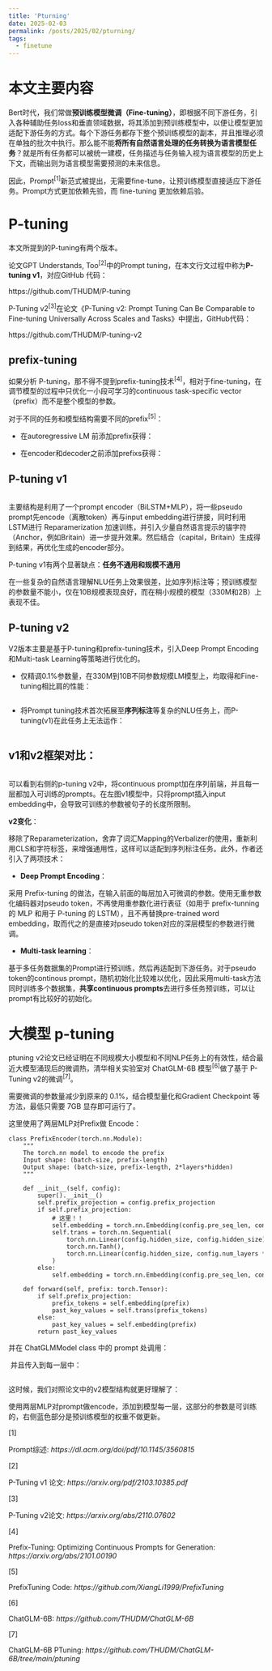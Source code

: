 ```yaml
---
title: 'Pturning'
date: 2025-02-03
permalink: /posts/2025/02/pturning/
tags:
  - finetune
---
```


本文主要内容
==============
Bert时代，我们常做<strong>预训练模型微调（Fine-tuning）</strong>，即根据不同下游任务，引入各种辅助任务loss和垂直领域数据，将其添加到预训练模型中，以便让模型更加适配下游任务的方式。每个下游任务都存下整个预训练模型的副本，并且推理必须在单独的批次中执行。那么能不能<strong>将所有自然语言处理的任务转换为语言模型任务</strong>？就是所有任务都可以被统一建模，任务描述与任务输入视为语言模型的历史上下文，而输出则为语言模型需要预测的未来信息。

<p data-tool="mdnice编辑器">因此，<span class="footnote-word">Prompt</span><sup class="footnote-ref">[1]</sup>新范式被提出，无需要fine-tune，让预训练模型直接适应下游任务。Prompt方式更加依赖先验，而 fine-tuning 更加依赖后验。</p>

P-tuning
==============
本文所提到的P-tuning有两个版本。

<p data-tool="mdnice编辑器">论文<span class="footnote-word">GPT Understands, Too</span><sup class="footnote-ref">[2]</sup>中的Prompt tuning，在本文行文过程中称为<strong>P-tuning v1</strong>，对应GitHub 代码：</p>
<p data-tool="mdnice编辑器">https://github.com/THUDM/P-tuning</p>
<p data-tool="mdnice编辑器"><span class="footnote-word">P-Tuning v2</span><sup class="footnote-ref">[3]</sup>在论文《P-Tuning v2: Prompt Tuning Can Be Comparable to Fine-tuning Universally Across Scales and Tasks》中提出，GitHub代码：</p>
<p data-tool="mdnice编辑器">https://github.com/THUDM/P-tuning-v2</p>
<h2 data-tool="mdnice编辑器"><span class="prefix"></span><span class="content">prefix-tuning</span><span class="suffix"></span></h2>
<p data-tool="mdnice编辑器">如果分析 P-tuning，那不得不提到<span class="footnote-word">prefix-tuning技术</span><sup class="footnote-ref">[4]</sup>，相对于fine-tuning，在调节模型的过程中只优化一小段可学习的continuous task-specific vector（prefix）而不是整个模型的参数。</p>
<p data-tool="mdnice编辑器">对于不同的任务和模型结构需要不同的<span class="footnote-word">prefix</span><sup class="footnote-ref">[5]</sup>：</p>
<ul data-tool="mdnice编辑器">
<li><section><p>在autoregressive LM 前添加prefix获得：
<img src="https://files.mdnice.com/user/38578/22daa5ee-e2ef-408d-b9fe-cba995585484.png" alt=""></p>
</section></li><li><section><p>在encoder和decoder之前添加prefixs获得：
<img src="https://files.mdnice.com/user/38578/f1d4a935-adbf-43d3-9268-219086c28162.png" alt=""></p>
</section></li></ul>
<h2 data-tool="mdnice编辑器"><span class="prefix"></span><span class="content">P-tuning v1</span><span class="suffix"></span></h2>
<figure data-tool="mdnice编辑器"><img src="https://files.mdnice.com/user/38578/ddde13e8-979c-43e7-9d7f-c4ad4f11f349.png" alt=""></figure>
<p data-tool="mdnice编辑器">主要结构是利用了一个prompt encoder（BiLSTM+MLP），将一些pseudo prompt先encode（离散token）再与input embedding进行拼接，同时利用LSTM进行 Reparamerization 加速训练，并引入少量自然语言提示的锚字符（Anchor，例如Britain）进一步提升效果。然后结合（capital，Britain）生成得到结果，再优化生成的encoder部分。</p>
<p data-tool="mdnice编辑器">P-tuning v1有两个显著缺点：<strong>任务不通用和规模不通用</strong></p>
<p data-tool="mdnice编辑器">在一些复杂的自然语言理解NLU任务上效果很差，比如序列标注等；预训练模型的参数量不能小，仅在10B规模表现良好，而在稍小规模的模型（330M和2B）上表现不佳。</p>
<h2 data-tool="mdnice编辑器"><span class="prefix"></span><span class="content">P-tuning v2</span><span class="suffix"></span></h2>
<p data-tool="mdnice编辑器">V2版本主要是基于P-tuning和prefix-tuning技术，引入Deep Prompt Encoding和Multi-task Learning等策略进行优化的。</p>
<ul data-tool="mdnice编辑器">
<li><section>仅精调0.1%参数量，在330M到10B不同参数规模LM模型上，均取得和Fine-tuning相比肩的性能：</section></li></ul>
<figure data-tool="mdnice编辑器"><img src="https://files.mdnice.com/user/38578/e4f53be4-8c23-4fbc-8117-cbd11cf85019.png" alt=""></figure>
<ul data-tool="mdnice编辑器">
<li><section>将Prompt tuning技术首次拓展至<strong>序列标注</strong>等复杂的NLU任务上，而P-tuning(v1)在此任务上无法运作：</section></li></ul>
<figure data-tool="mdnice编辑器"><img src="https://files.mdnice.com/user/38578/18975749-6bc8-456c-b4a4-39b064ca0eab.png" alt=""></figure>
<h2 data-tool="mdnice编辑器"><span class="prefix"></span><span class="content">v1和v2框架对比：</span><span class="suffix"></span></h2>
<figure data-tool="mdnice编辑器"><img src="https://files.mdnice.com/user/38578/1054004f-43b8-4a1f-b464-b42c4531fc5c.png" alt=""></figure>
<p data-tool="mdnice编辑器">可以看到右侧的p-tuning v2中，将continuous prompt加在序列前端，并且每一层都加入可训练的prompts。在左图v1模型中，只将prompt插入input embedding中，会导致可训练的参数被句子的长度所限制。</p>
<p data-tool="mdnice编辑器"><strong>v2变化</strong>：</p>
<p data-tool="mdnice编辑器">移除了Reparameterization，舍弃了词汇Mapping的Verbalizer的使用，重新利用CLS和字符标签，来增强通用性，这样可以适配到序列标注任务。此外，作者还引入了两项技术：</p>
<ul data-tool="mdnice编辑器">
<li><section><strong>Deep Prompt Encoding</strong>：</section></li></ul>
<p data-tool="mdnice编辑器">采用 Prefix-tuning 的做法，在输入前面的每层加入可微调的参数。使用无重参数化编码器对pseudo token，不再使用重参数化进行表征（如用于 prefix-tunning 的 MLP 和用于 P-tuning 的 LSTM），且不再替换pre-trained word embedding，取而代之的是直接对pseudo token对应的深层模型的参数进行微调。</p>
<ul data-tool="mdnice编辑器">
<li><section><strong>Multi-task learning</strong>：</section></li></ul>
<p data-tool="mdnice编辑器">基于多任务数据集的Prompt进行预训练，然后再适配到下游任务。对于pseudo token的continous prompt，随机初始化比较难以优化，因此采用multi-task方法同时训练多个数据集，<strong>共享continuous prompts</strong>去进行多任务预训练，可以让prompt有比较好的初始化。</p>
<h1 data-tool="mdnice编辑器"><span class="prefix"></span><span class="content">大模型 p-tuning</span><span class="suffix"></span></h1>
<p data-tool="mdnice编辑器">ptuning v2论文已经证明在不同规模大小模型和不同NLP任务上的有效性，结合最近大模型涌现后的微调热，清华相关实验室对 <span class="footnote-word">ChatGLM-6B 模型</span><sup class="footnote-ref">[6]</sup>做了基于 <span class="footnote-word">P-Tuning v2的微调</span><sup class="footnote-ref">[7]</sup>。</p>
<p data-tool="mdnice编辑器">需要微调的参数量减少到原来的 0.1%，结合模型量化和Gradient Checkpoint 等方法，最低只需要 7GB 显存即可运行了。</p>
<p data-tool="mdnice编辑器">这里使用了两层MLP对Prefix做 Encode：</p>
<pre class="custom" data-tool="mdnice编辑器"><code class="hljs"><span class="hljs-class"><span class="hljs-keyword">class</span>&nbsp;<span class="hljs-title">PrefixEncoder</span><span class="hljs-params">(torch.nn.Module)</span>:</span><br>&nbsp;&nbsp;&nbsp;&nbsp;<span class="hljs-string">"""<br>&nbsp;&nbsp;&nbsp;&nbsp;The&nbsp;torch.nn&nbsp;model&nbsp;to&nbsp;encode&nbsp;the&nbsp;prefix<br>&nbsp;&nbsp;&nbsp;&nbsp;Input&nbsp;shape:&nbsp;(batch-size,&nbsp;prefix-length)<br>&nbsp;&nbsp;&nbsp;&nbsp;Output&nbsp;shape:&nbsp;(batch-size,&nbsp;prefix-length,&nbsp;2*layers*hidden)<br>&nbsp;&nbsp;&nbsp;&nbsp;"""</span><br>&nbsp;&nbsp;&nbsp;&nbsp;<br>&nbsp;&nbsp;&nbsp;&nbsp;<span class="hljs-function"><span class="hljs-keyword">def</span>&nbsp;<span class="hljs-title">__init__</span><span class="hljs-params">(self,&nbsp;config)</span>:</span><br>&nbsp;&nbsp;&nbsp;&nbsp;&nbsp;&nbsp;&nbsp;&nbsp;super().__init__()<br>&nbsp;&nbsp;&nbsp;&nbsp;&nbsp;&nbsp;&nbsp;&nbsp;self.prefix_projection&nbsp;=&nbsp;config.prefix_projection<br>&nbsp;&nbsp;&nbsp;&nbsp;&nbsp;&nbsp;&nbsp;&nbsp;<span class="hljs-keyword">if</span>&nbsp;self.prefix_projection:<br>&nbsp;&nbsp;&nbsp;&nbsp;&nbsp;&nbsp;&nbsp;&nbsp;&nbsp;&nbsp;&nbsp;&nbsp;<span class="hljs-comment">#&nbsp;这里！！</span><br>&nbsp;&nbsp;&nbsp;&nbsp;&nbsp;&nbsp;&nbsp;&nbsp;&nbsp;&nbsp;&nbsp;&nbsp;self.embedding&nbsp;=&nbsp;torch.nn.Embedding(config.pre_seq_len,&nbsp;config.hidden_size)<br>&nbsp;&nbsp;&nbsp;&nbsp;&nbsp;&nbsp;&nbsp;&nbsp;&nbsp;&nbsp;&nbsp;&nbsp;self.trans&nbsp;=&nbsp;torch.nn.Sequential(<br>&nbsp;&nbsp;&nbsp;&nbsp;&nbsp;&nbsp;&nbsp;&nbsp;&nbsp;&nbsp;&nbsp;&nbsp;&nbsp;&nbsp;&nbsp;&nbsp;torch.nn.Linear(config.hidden_size,&nbsp;config.hidden_size),<br>&nbsp;&nbsp;&nbsp;&nbsp;&nbsp;&nbsp;&nbsp;&nbsp;&nbsp;&nbsp;&nbsp;&nbsp;&nbsp;&nbsp;&nbsp;&nbsp;torch.nn.Tanh(),<br>&nbsp;&nbsp;&nbsp;&nbsp;&nbsp;&nbsp;&nbsp;&nbsp;&nbsp;&nbsp;&nbsp;&nbsp;&nbsp;&nbsp;&nbsp;&nbsp;torch.nn.Linear(config.hidden_size,&nbsp;config.num_layers&nbsp;*&nbsp;config.hidden_size&nbsp;*&nbsp;<span class="hljs-number">2</span>)<br>&nbsp;&nbsp;&nbsp;&nbsp;&nbsp;&nbsp;&nbsp;&nbsp;&nbsp;&nbsp;&nbsp;&nbsp;)<br>&nbsp;&nbsp;&nbsp;&nbsp;&nbsp;&nbsp;&nbsp;&nbsp;<span class="hljs-keyword">else</span>:<br>&nbsp;&nbsp;&nbsp;&nbsp;&nbsp;&nbsp;&nbsp;&nbsp;&nbsp;&nbsp;&nbsp;&nbsp;self.embedding&nbsp;=&nbsp;torch.nn.Embedding(config.pre_seq_len,&nbsp;config.num_layers&nbsp;*&nbsp;config.hidden_size&nbsp;*&nbsp;<span class="hljs-number">2</span>)<br><br>&nbsp;&nbsp;&nbsp;&nbsp;<span class="hljs-function"><span class="hljs-keyword">def</span>&nbsp;<span class="hljs-title">forward</span><span class="hljs-params">(self,&nbsp;prefix:&nbsp;torch.Tensor)</span>:</span><br>&nbsp;&nbsp;&nbsp;&nbsp;&nbsp;&nbsp;&nbsp;&nbsp;<span class="hljs-keyword">if</span>&nbsp;self.prefix_projection:<br>&nbsp;&nbsp;&nbsp;&nbsp;&nbsp;&nbsp;&nbsp;&nbsp;&nbsp;&nbsp;&nbsp;&nbsp;prefix_tokens&nbsp;=&nbsp;self.embedding(prefix)<br>&nbsp;&nbsp;&nbsp;&nbsp;&nbsp;&nbsp;&nbsp;&nbsp;&nbsp;&nbsp;&nbsp;&nbsp;past_key_values&nbsp;=&nbsp;self.trans(prefix_tokens)<br>&nbsp;&nbsp;&nbsp;&nbsp;&nbsp;&nbsp;&nbsp;&nbsp;<span class="hljs-keyword">else</span>:<br>&nbsp;&nbsp;&nbsp;&nbsp;&nbsp;&nbsp;&nbsp;&nbsp;&nbsp;&nbsp;&nbsp;&nbsp;past_key_values&nbsp;=&nbsp;self.embedding(prefix)<br>&nbsp;&nbsp;&nbsp;&nbsp;&nbsp;&nbsp;&nbsp;&nbsp;<span class="hljs-keyword">return</span>&nbsp;past_key_values<br></code></pre>
<p data-tool="mdnice编辑器">并在 ChatGLMModel class 中的 prompt 处调用：</p>
<p data-tool="mdnice编辑器"><img src="https://files.mdnice.com/user/38578/4ebc450e-3ab6-4da7-bf3c-27b3df5d0829.png" alt="">
并且传入到每一层中：</p>
<figure data-tool="mdnice编辑器"><img src="https://files.mdnice.com/user/38578/8f6fbf66-d87d-4a2c-b67b-d1924a9f2c6d.png" alt=""></figure>
<p data-tool="mdnice编辑器">这时候，我们对照论文中的v2模型结构就更好理解了：
<img src="https://files.mdnice.com/user/38578/64bf2b1b-ad41-4bb6-918e-5b33db326d95.jpg" alt=""></p>
<p data-tool="mdnice编辑器">使用两层MLP对prompt做encode，添加到模型每一层，这部分的参数是可训练的，右侧蓝色部分是预训练模型的权重不做更新。</p>
<section class="footnotes-sep" data-tool="mdnice编辑器"></section>
<section class="footnotes" data-tool="mdnice编辑器">
<span id="fn1" class="footnote-item"><span class="footnote-num">[1] </span><p>Prompt综述: <em>https://dl.acm.org/doi/pdf/10.1145/3560815</em></p>
</span>
<span id="fn2" class="footnote-item"><span class="footnote-num">[2] </span><p>P-Tuning v1 论文: <em>https://arxiv.org/pdf/2103.10385.pdf</em></p>
</span>
<span id="fn3" class="footnote-item"><span class="footnote-num">[3] </span><p>P-Tuning v2论文: <em>https://arxiv.org/abs/2110.07602</em></p>
</span>
<span id="fn4" class="footnote-item"><span class="footnote-num">[4] </span><p>Prefix-Tuning: Optimizing Continuous Prompts for Generation: <em>https://arxiv.org/abs/2101.00190</em></p>
</span>
<span id="fn5" class="footnote-item"><span class="footnote-num">[5] </span><p>PrefixTuning Code: <em>https://github.com/XiangLi1999/PrefixTuning</em></p>
</span>
<span id="fn6" class="footnote-item"><span class="footnote-num">[6] </span><p>ChatGLM-6B: <em>https://github.com/THUDM/ChatGLM-6B</em></p>
</span>
<span id="fn7" class="footnote-item"><span class="footnote-num">[7] </span><p>ChatGLM-6B PTuning: <em>https://github.com/THUDM/ChatGLM-6B/tree/main/ptuning</em></p>
</span>
</section>
</section>
